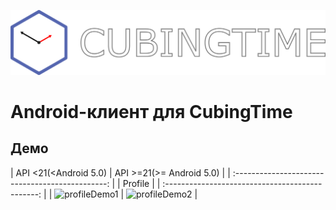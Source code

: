 ![app_logo](imgres/app_logo.png)
# Android-клиент для CubingTime

## Демо

| API <21(<Android 5.0) | API >=21(>= Android 5.0) |
| :----------------------------------------------: |
|                    Profile                       |
| :----------------------------------------------: |
| ![profileDemo1](imgres/profile_demo_api_21_and_after_21.gif) | ![profileDemo2](imgres/profile_demo_api_before_21.gif)  |

